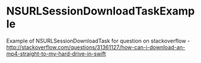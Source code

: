 # NSURLSessionDownloadTaskExample
Example of NSURLSessionDownloadTask for question on stackoverflow - http://stackoverflow.com/questions/31361127/how-can-i-download-an-mp4-straight-to-my-hard-drive-in-swift
